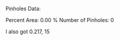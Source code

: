 Pinholes Data:

Percent Area: 0.00 %
Number of Pinholes: 0
<!-- PUBLISH STOP -->

I also got 0.217, 15  